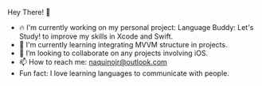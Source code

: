 Hey There! 👋

- 🔥 I'm currently working on my personal project: Language Buddy: Let's Study! to improve my skills in Xcode and Swift.
- 🌱 I'm currently learning integrating MVVM structure in projects.
- 💞️ I’m looking to collaborate on any projects involving iOS.
- 📫 How to reach me: naquinojr@outlook.com
- Fun fact: I love learning languages to communicate with people. 

<!---
jayaquino/jayaquino is a ✨ special ✨ repository because its `README.md` (this file) appears on your GitHub profile.
You can click the Preview link to take a look at your changes.
--->
